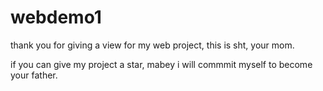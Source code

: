# webdemo1
<p>thank you for giving a view for my web project,
this is sht, your mom.<p>
<p>if you can give my project a star,
mabey i will commmit myself to become your father. <p>
